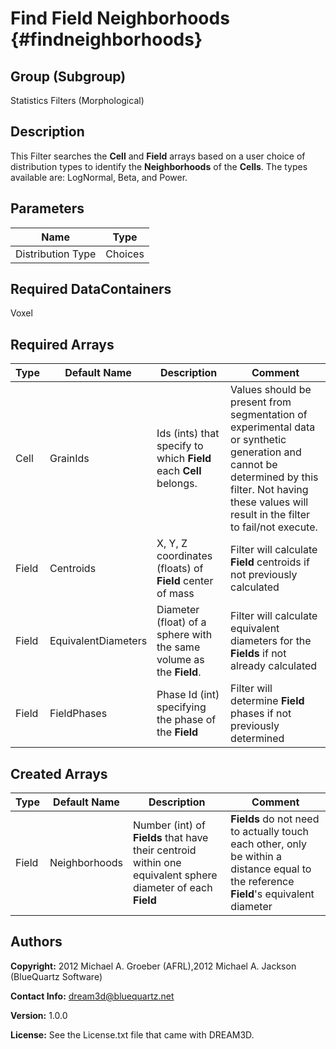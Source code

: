 Find Field Neighborhoods {#findneighborhoods}
======

## Group (Subgroup) ##
Statistics Filters (Morphological)

## Description ##
This Filter searches the __Cell__ and __Field__ arrays based on a user choice of distribution types to identify the __Neighborhoods__ of the __Cells__. The types available are: LogNormal, Beta, and Power.

## Parameters ##

| Name | Type |
|------|------|
| Distribution Type | Choices |

## Required DataContainers ##
Voxel

## Required Arrays ##

| Type | Default Name | Description | Comment |
|------|--------------|-------------|---------|
| Cell | GrainIds | Ids (ints) that specify to which **Field** each **Cell** belongs. | Values should be present from segmentation of experimental data or synthetic generation and cannot be determined by this filter. Not having these values will result in the filter to fail/not execute. |
| Field | Centroids | X, Y, Z coordinates (floats) of **Field** center of mass | Filter will calculate **Field** centroids if not previously calculated |
| Field | EquivalentDiameters | Diameter (float) of a sphere with the same volume as the **Field**. | Filter will calculate equivalent diameters for the **Fields** if not already calculated |
| Field | FieldPhases | Phase Id (int) specifying the phase of the **Field** | Filter will determine **Field** phases if not previously determined |

## Created Arrays ##

| Type | Default Name | Description | Comment |
|------|--------------|-------------|---------|
| Field | Neighborhoods | Number (int) of **Fields** that have their centroid within one equivalent sphere diameter of each **Field** | **Fields** do not need to actually touch each other, only be within a distance equal to the reference **Field**'s equivalent diameter |

## Authors ##

**Copyright:** 2012 Michael A. Groeber (AFRL),2012 Michael A. Jackson (BlueQuartz Software)

**Contact Info:** dream3d@bluequartz.net

**Version:** 1.0.0

**License:**  See the License.txt file that came with DREAM3D.



